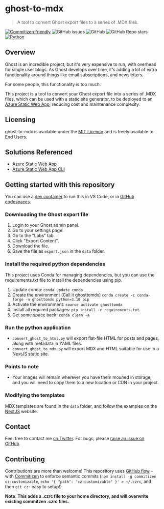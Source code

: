 # ghost-to-mdx
> A tool to convert Ghost export files to a series of .MDX files.

[![Commitizen friendly](https://img.shields.io/badge/commitizen-friendly-brightgreen.svg)](http://commitizen.github.io/cz-cli/)
![GitHub issues](https://img.shields.io/github/issues/Sealjay/ghost-to-mdx)
![GitHub](https://img.shields.io/github/license/Sealjay/ghost-to-mdx)
![GitHub Repo stars](https://img.shields.io/github/stars/Sealjay/ghost-to-mdx?style=social)
[![Python](https://img.shields.io/badge/--3178C6?logo=python&logoColor=ffffff)](https://www.python.org/)

## Overview
Ghost is an incredible project, but it's very expensive to run, with overhead for single user blogs. As Ghost develops over time, it's adding a lot of extra functionality around things like email subscriptions, and newsletters.

For some people, this functionality is too much.

This project is a tool to convert your Ghost export file into a series of .MDX files, which can be used with a static site generator, to be deployed to an [Azure Static Web App](https://docs.microsoft.com/en-us/azure/static-web-apps/deploy-nextjs?WT.mc_id=AI-MVP-5004204); reducing cost and maintenance complexity.


## Licensing
ghost-to-mdx is available under the [MIT Licence](./LICENCE).and is freely available to End Users.

## Solutions Referenced
- [Azure Static Web App](https://docs.microsoft.com/en-us/azure/static-web-apps/deploy-nextjs?WT.mc_id=AI-MVP-5004204)
- [Azure Static Web App CLI](https://learn.microsoft.com/en-us/azure/developer/javascript/how-to/with-web-app/static-web-app-with-swa-cli/introduction?WT.mc_id=AI-MVP-5004204)

## Getting started with this repository
You can use a [dev container](https://docs.microsoft.com/en-us/azure-sphere/app-development/container-build-vscode?&WT.mc_id=AI-MVP-500420) to run this in VS Code, or in [GitHub codespaces](https://github.com/features/codespaces).

### Downloading the Ghost export file
1. Login to your Ghost admin panel.
2. Go to your settings page.
3. Go to the "Labs" tab.
4. Click "Export Content".
5. Download the file.
6. Save the file as `export.json` in the `data` folder.

### Install the required python dependencies
This project uses Conda for managing dependencies, but you can use the requirements.txt file to install the dependencies using pip.

1. Update conda: `conda update conda`
2. Create the environment (Call it ghosttomdx) `conda create -c conda-forge -n ghosttomdx python=3.10 pip`
3. Activate the environment: `source activate ghosttomdx`
4. Install all required packages: `pip install -r requirements.txt`.
5. Get some space back: `conda clean -a`

### Run the python application

- `convert_ghost_to_html.py` will export flat-file HTML for posts and pages, along with metadata in YAML files.
- `convert_ghost_to_mdx.py` will export MDX and HTML suitable for use in a NextJS static site.


### Points to note
- Your images will remain wherever you have them mouned in storage, and you will need to copy them to a new location or CDN in your project.

### Modifying the templates
MDX templates are found in the `data` folder, and follow the examples on the [NextJS](https://nextjs.org/docs/advanced-features/using-mdx) website.

## Contact
Feel free to contact me [on Twitter](https://twitter.com/sealjay_clj). For bugs, please [raise an issue on GitHub](https://github.com/Sealjay/ghost-to-mdx/issue).

## Contributing
Contributions are more than welcome! This repository uses [GitHub flow](https://guides.github.com/introduction/flow/) - with [Commitizen](https://github.com/commitizen/cz-cli#making-your-repo-commitizen-friendly) to enforce semantic commits (`npm install -g commitizen cz-customizable`, `echo '{ "path": "cz-customizable" }' > ~/.czrc`, and then `git cz`- easy to setup!)

**Note: This adds a .czrc file to your home directory, and will overwrite existing commitzen .czrc files.**